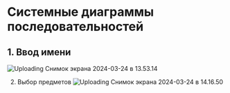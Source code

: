 # Системные диаграммы последовательностей

## __1. Ввод имени__

![Uploading Снимок экрана 2024-03-24 в 13.53.14](https://github.com/srapchegs/rtippo/assets/160636893/fcaf1385-3226-4201-8982-d8a17c8c5b10)

2. Выбор предметов
![Uploading Снимок экрана 2024-03-24 в 14.16.50](https://github.com/srapchegs/rtippo/assets/160636893/af062cf7-ed18-4e84-8231-f678e1eb2a4f)


